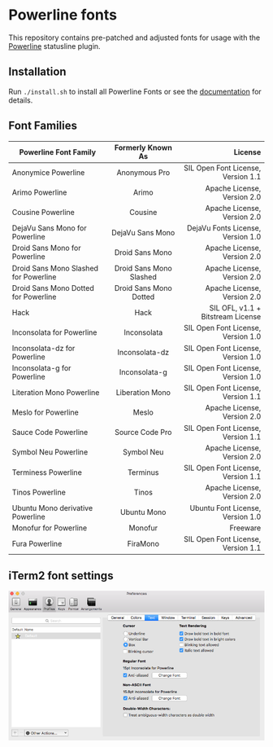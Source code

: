 Powerline fonts
===============

This repository contains pre-patched and adjusted fonts for usage with
the [Powerline](https://github.com/powerline/powerline) statusline plugin.

Installation
------------

Run `./install.sh` to install all Powerline Fonts or see the [documentation](https://powerline.readthedocs.org/en/latest/installation/linux.html#font-installation) for details.

Font Families
-------------


| Powerline Font Family                   |Formerly Known As         |License                            |
| --------------------------------------- |:------------------------:| ---------------------------------:|
| Anonymice Powerline                     |Anonymous Pro             |SIL Open Font License, Version 1.1 |
| Arimo Powerline                         |Arimo                     |Apache License, Version 2.0 |
| Cousine Powerline                       |Cousine                   |Apache License, Version 2.0 |
| DejaVu Sans Mono for Powerline          |DejaVu Sans Mono          |DejaVu Fonts License, Version 1.0 |
| Droid Sans Mono for Powerline           |Droid Sans Mono           |Apache License, Version 2.0 |
| Droid Sans Mono Slashed for Powerline   |Droid Sans Mono Slashed   |Apache License, Version 2.0 |
| Droid Sans Mono Dotted for Powerline    |Droid Sans Mono Dotted    |Apache License, Version 2.0 |
| Hack                                    |Hack                      |SIL OFL, v1.1 + Bitstream License |
| Inconsolata for Powerline               |Inconsolata               |SIL Open Font License, Version 1.0 |
| Inconsolata-dz for Powerline            |Inconsolata-dz            |SIL Open Font License, Version 1.0 |
| Inconsolata-g for Powerline             |Inconsolata-g             |SIL Open Font License, Version 1.0 |
| Literation Mono Powerline               |Liberation Mono           |SIL Open Font License, Version 1.1 |
| Meslo for Powerline                     |Meslo                     |Apache License, Version 2.0 |
| Sauce Code Powerline                    |Source Code Pro           |SIL Open Font License, Version 1.1 |
| Symbol Neu Powerline                    |Symbol Neu                |Apache License, Version 2.0 |
| Terminess Powerline                     |Terminus                  |SIL Open Font License, Version 1.1 |
| Tinos Powerline                         |Tinos                     |Apache License, Version 2.0 |
| Ubuntu Mono derivative Powerline        |Ubuntu Mono               |Ubuntu Font License, Version 1.0 |
| Monofur for Powerline                   |Monofur                   |Freeware |
| Fura Powerline                          |FiraMono                  |SIL Open Font License, Version 1.1 |


iTerm2 font settings
-------------

![iTerm2 Font Settings](https://raw.githubusercontent.com/nickrealdini/.vim/master/iTerm2-font-settings.png)